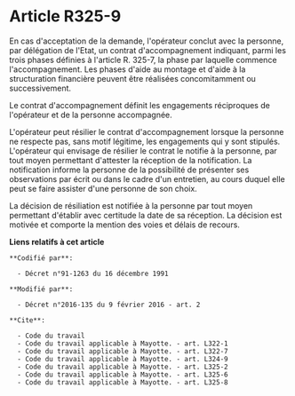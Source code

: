 # Article R325-9

En cas d'acceptation de la demande, l'opérateur conclut avec la personne, par délégation de l'Etat, un contrat
d'accompagnement indiquant, parmi les trois phases définies à l'article R. 325-7, la phase par laquelle commence
l'accompagnement. Les phases d'aide au montage et d'aide à la structuration financière peuvent être réalisées concomitamment
ou successivement. 

Le contrat d'accompagnement définit les engagements réciproques de l'opérateur et de la personne accompagnée. 

L'opérateur peut résilier le contrat d'accompagnement lorsque la personne ne respecte pas, sans motif légitime, les
engagements qui y sont stipulés. L'opérateur qui envisage de résilier le contrat le notifie à la personne, par tout moyen
permettant d'attester la réception de la notification. La notification informe la personne de la possibilité de présenter ses
observations par écrit ou dans le cadre d'un entretien, au cours duquel elle peut se faire assister d'une personne de son
choix. 

La décision de résiliation est notifiée à la personne par tout moyen permettant d'établir avec certitude la date de sa
réception. La décision est motivée et comporte la mention des voies et délais de recours.

**Liens relatifs à cet article**

	**Codifié par**:

	  - Décret n°91-1263 du 16 décembre 1991

	**Modifié par**:

	  - Décret n°2016-135 du 9 février 2016 - art. 2

	**Cite**:

	  - Code du travail
	  - Code du travail applicable à Mayotte. - art. L322-1
	  - Code du travail applicable à Mayotte. - art. L322-7
	  - Code du travail applicable à Mayotte. - art. L324-9
	  - Code du travail applicable à Mayotte. - art. L325-2
	  - Code du travail applicable à Mayotte. - art. L325-6
	  - Code du travail applicable à Mayotte. - art. L325-8
